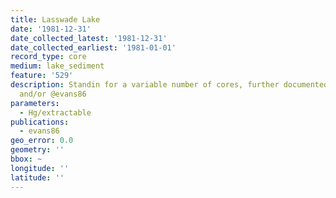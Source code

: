 ```yaml
---
title: Lasswade Lake
date: '1981-12-31'
date_collected_latest: '1981-12-31'
date_collected_earliest: '1981-01-01'
record_type: core
medium: lake_sediment
feature: '529'
description: Standin for a variable number of cores, further documented in @evans_rigler85
  and/or @evans86
parameters:
  - Hg/extractable
publications:
  - evans86
geo_error: 0.0
geometry: ''
bbox: ~
longitude: ''
latitude: ''
---
```

